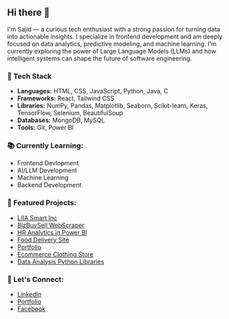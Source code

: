 ## Hi there 👋
I'm Sajid — a curious tech enthusiast with a strong passion for turning data into actionable insights. I specialize in frontend development and am deeply focused on data analytics, predictive modeling, and machine learning. I'm currently exploring the power of Large Language Models (LLMs) and how intelligent systems can shape the future of software engineering.

### 🔧 Tech Stack
- **Languages:** HTML, CSS, JavaScript, Python, Java, C  
- **Frameworks:** React, Tailwind CSS  
- **Libraries:** NumPy, Pandas, Matplotlib, Seaborn, Scikit-learn, Keras, TensorFlow, Selenium, BeautifulSoup  
- **Databases:** MongoDB, MySQL  
- **Tools:** Git, Power BI  


### 📚 Currently Learning:
- Frontend Devlopment
- AI/LLM Development
- Machine Learning
- Backend Development


### 🚀 Featured Projects:
- [LIIA Smart Inc](https://elegant-cocada-a2465e.netlify.app)
- [BizBuySell WebScraper](https://github.com/sezid/bizbuysell-webscraper)
- [HR Analytics in Power BI](https://github.com/sezid/hr_analytics)
- [Food Delivery Site](https://github.com/sezid/khidaaa)
- [Portfolio](https://github.com/sezid/my-profile)
- [Ecommerce Clothing Store](https://github.com/sezid/e-commerce)
- [Data Analysis Python Libraries](https://github.com/sezid/data-analysis)



### 🤝 Let's Connect:
- [LinkedIn](https://www.linkedin.com/in/sezid)
- [Portfolio](https://sezid.netlify.app/)
- [Facebook](https://www.facebook.com/itssezid)


